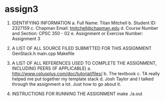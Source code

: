 # assign3

1. IDENTIFYING INFORMATION
a. Full Name: Titan Mitchell
b. Student ID: 2327159
c. Chapman Email: tmitchell@chapman.edu
d. Course Number and Section: CPSC 350 - 02
e. Assignment or Exercise Number: Assignment 3


2. A LIST OF ALL SOURCE FILED SUBMITTED FOR THIS ASSIGNMENT
GenStack.h
main.cpp
Makefile

4. A LIST OF ALL REFERENCES USED TO COMPLETE THE ASSIGNMENT, INCLUDING PEERS (IF APPLICABLE)
a. http://www.cplusplus.com/doc/tutorial/files/
b. The textbook
c. TA really helped me put together my template stack
d. Josh Taylor and I talked through the assignment a lot. Just how to go about it.

5. INSTRUCTIONS FOR RUNNING THE ASSIGNMENT
make
./a.out
